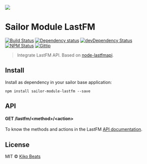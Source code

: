 ![](http://i.imgur.com/9f2gtYG.png)

# Sailor Module LastFM

[![Build Status](https://secure.travis-ci.org/sailorjs/sailor-module-lastfm.png?branch=master)](https://travis-ci.org/sailorjs/sailor-module-lastfm)
[![Dependency status](https://david-dm.org/sailorjs/sailor-module-lastfm.svg)](https://david-dm.org/sailorjs/sailor-module-lastfm)
[![devDependency Status](https://david-dm.org/sailorjs/sailor-module-lastfm/dev-status.svg)](https://david-dm.org/sailorjs/sailor-module-lastfm#info=devDependencies)
[![NPM Status](http://img.shields.io/npm/dm/sailor-module-lastfm.svg?style=flat)](https://www.npmjs.org/package/sailor-module-lastfm)
[![Gittip](http://img.shields.io/gittip/Kikobeats.svg?style=flat)](https://www.gittip.com/Kikobeats/)

> Integrate LastFM API. Based on [node-lastfmapi](https://github.com/maxkueng/node-lastfmapi).

## Install

Install as dependency in your sailor base application:

```
npm install sailor-module-lastfm --save
```

## API

#### GET /lastfm/\<method>/\<action>

To know the methods and actions in the LastFM [API documentation](https://github.com/maxkueng/node-lastfmapi/blob/master/README.md#documentation).

## License

MIT © [Kiko Beats](http://www.sailorjs.com)
